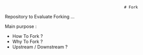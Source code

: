                                                        # Fork
   Repository to Evaluate Forking ...


   Main purpose :

  - How To Fork ?
  - Why To Fork ?
  - Upstream / Downstream ?
    
